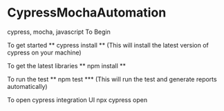 # CypressMochaAutomation
cypress, mocha, javascript
To Begin

To get started
** cypress install ** (This will install the latest version of cypress on your machine)

To get the latest libraries
** npm install ** 

To run the test
** npm test *** (This will run the test and generate reports automatically)

To open cypress integration UI
npx cypress open
